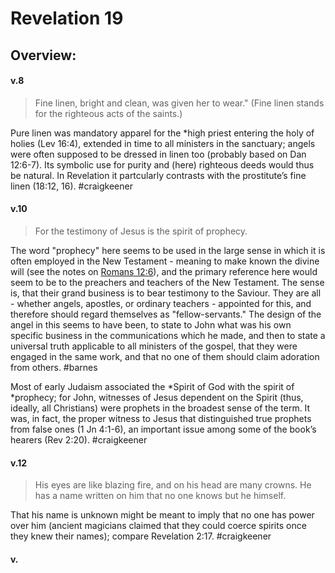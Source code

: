 # Revelation 19

## Overview:


#### v.8
>Fine linen, bright and clean, was given her to wear." (Fine linen stands for the righteous acts of the saints.)

Pure linen was mandatory apparel for the \*high priest entering the holy of holies (Lev 16:4), extended in time to all ministers in the sanctuary; angels were often supposed to be dressed in linen too (probably based on Dan 12:6-7). Its symbolic use for purity and (here) righteous deeds would thus be natural. In Revelation it partcularly contrasts with the prostitute’s fine linen (18:12, 16).
#craigkeener 

#### v.10
>For the testimony of Jesus is the spirit of prophecy.

The word "prophecy" here seems to be used in the large sense in which it is often employed in the New Testament - meaning to make known the divine will (see the notes on [Romans 12:6](https://biblehub.com/romans/12-6.htm)), and the primary reference here would seem to be to the preachers and teachers of the New Testament. The sense is, that their grand business is to bear testimony to the Saviour. They are all - whether angels, apostles, or ordinary teachers - appointed for this, and therefore should regard themselves as "fellow-servants." The design of the angel in this seems to have been, to state to John what was his own specific business in the communications which he made, and then to state a universal truth applicable to all ministers of the gospel, that they were engaged in the same work, and that no one of them should claim adoration from others.
#barnes 

Most of early Judaism associated the \*Spirit of God with the spirit of \*prophecy; for John, witnesses of Jesus dependent on the Spirit (thus, ideally, all Christians) were prophets in the broadest sense of the term. It was, in fact, the proper witness to Jesus that distinguished true prophets from false ones (1 Jn 4:1-6), an important issue among some of the book’s hearers (Rev 2:20).
#craigkeener 

#### v.12
>His eyes are like blazing fire, and on his head are many crowns. He has a name written on him that no one knows but he himself.

That his name is unknown might be meant to imply that no one has power over him (ancient magicians claimed that they could coerce spirits once they knew their names); compare Revelation 2:17.
#craigkeener 



#### v.
>

